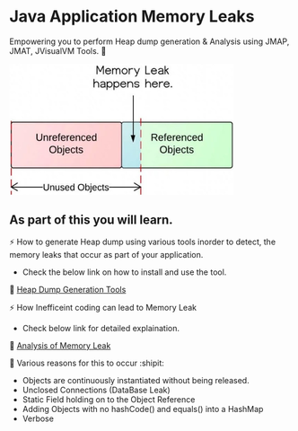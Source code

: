 # Java Application Memory Leaks

Empowering you to perform Heap dump generation & Analysis using JMAP, JMAT, JVisualVM Tools. :100:

<img src="images/Memory_leaks.jpg" width="400">

## As part of this you will learn. 

:zap: How to generate Heap dump using various tools inorder to detect, the memory leaks that occur as part of your application.
- Check the below link on how to install and use the tool.

:link: [Heap Dump Generation Tools](https://www.linkedin.com/pulse/heap-dump-generation-analysis-using-jmap-jmat-tools-vanchireddy/)

:zap: How Inefficeint coding can lead to Memory Leak 
- Check below link for detailed explaination.

:link: [Analysis of Memory Leak](https://www.linkedin.com/pulse/analysis-memory-leak-java-applications-via-heapdump-vanchireddy/)

:no_entry_sign: Various reasons for this to occur :shipit:
- Objects are continuously instantiated without being released.
- Unclosed Connections (DataBase Leak)
- Static Field holding on to the Object Reference
- Adding Objects with no hashCode() and equals() into a HashMap
- Verbose

